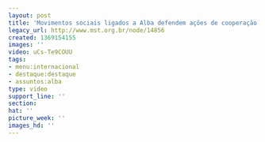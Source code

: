 ```yaml
---
layout: post
title: 'Movimentos sociais ligados a Alba defendem ações de cooperação '
legacy_url: http://www.mst.org.br/node/14856
created: 1369154155
images: ''
video: uCs-Te9COUU
tags:
- menu:internacional
- destaque:destaque
- assuntos:alba
type: video
support_line: ''
section: 
hat: ''
picture_week: ''
images_hd: ''
---
```

<p><object data="http://www.youtube.com/v/uCs-Te9COUU" type="application/x-shockwave-flash" height="500" width="600"><param name="data" value="http://www.youtube.com/v/uCs-Te9COUU"><param name="src" value="http://www.youtube.com/v/uCs-Te9COUU"></object></p>
